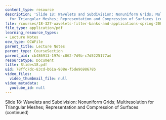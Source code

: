 ```yaml
---
content_type: resource
description: 'Slide 18: Wavelets and Subdivision: Nonuniform Grids; Multiresolution
  for Triangular Meshes; Representation and Compression of Surfaces (continued)'
file: /courses/18-327-wavelets-filter-banks-and-applications-spring-2003/78ffc7dc83cdb61a908ef5de9698678b_Slides18.pdf
file_type: application/pdf
learning_resource_types:
- Lecture Notes
ocw_type: OCWFile
parent_title: Lecture Notes
parent_type: CourseSection
parent_uid: cb486913-197d-c062-7d9b-c7d5225177ad
resourcetype: Document
title: Slides18.pdf
uid: 78ffc7dc-83cd-b61a-908e-f5de9698678b
video_files:
  video_thumbnail_file: null
video_metadata:
  youtube_id: null
---
```

Slide 18: Wavelets and Subdivision: Nonuniform Grids; Multiresolution for Triangular Meshes; Representation and Compression of Surfaces (continued)

